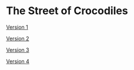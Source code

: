 # The Street of Crocodiles

[Version 1](https://ciaraffraser.github.io/the-street-of-crocodiles/the-street-of-crocodiles.html)

[Version 2](https://ciaraffraser.github.io/the-street-of-crocodiles/the-street-of-crocodiles-version-2.html)

[Version 3](https://ciaraffraser.github.io/the-street-of-crocodiles/the-street-of-crocodiles-3.html)

[Version 4](https://ciaraffraser.github.io/the-street-of-crocodiles/the-street-of-crocodiles-4.html)